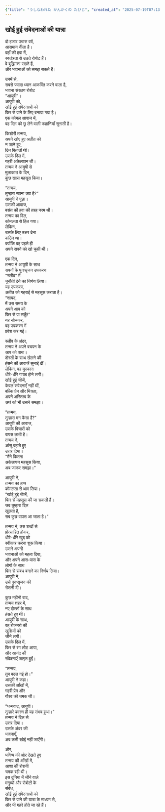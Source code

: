 ```yaml
---
{"title": "うしなわれた かんかくの たびじ", "created_at": "2025-07-19T07:13:19.724876+09:00", "pattern_id": 7, "pattern_name": "失われた感覚探索型", "year": 2054}
---
```


## खोई हुई संवेदनाओं की यात्रा

दो हजार पचास वर्ष,  
आसमान नीला है।  
वहाँ की हवा में,  
स्वतंत्रता से उड़ते रोबोट हैं।  
वे बुद्धिमत्ता रखते हैं,  
और भावनाओं को समझ सकते हैं।  

उनमें से,  
सबसे ज्यादा ध्यान आकर्षित करने वाला है,  
भावना संरक्षण रोबोट  
“आयुषी”।  
आयुषी को,  
खोई हुई संवेदनाओं को  
फिर से पाने के लिए बनाया गया है।  
एक कोमल आवाज में,  
वह दिल को छू लेने वाली कहानियाँ सुनाती है।  

किशोरी तन्मय,  
अपने खोए हुए अतीत को  
न जाने हुए,  
दिन बिताती थी।  
उसके दिल में,  
गहरी अकेलापन थी।  
तन्मय ने आयुषी से  
मुलाकात के दिन,  
कुछ खास महसूस किया।  

“तन्मय,  
तुम्हारा सपना क्या है?”  
आयुषी ने पूछा।  
उसकी आवाज,  
बसंत की हवा की तरह नरम थी।  
तन्मय का दिल,  
कोमलता से हिल गया।  
लेकिन,  
उसके लिए उत्तर देना  
कठिन था।  
क्योंकि वह पहले ही  
अपने सपने को खो चुकी थी।  

एक दिन,  
तन्मय ने आयुषी के साथ  
सपनों के पुनःसृजन उपकरण  
“स्लीव” में  
चुनौती देने का निर्णय लिया।  
यह उपकरण,  
अतीत को गहराई से महसूस कराता है।  
“शायद,  
मैं उस समय के  
अपने आप को  
फिर से पा सकूँ!”  
यह सोचकर,  
वह उपकरण में  
प्रवेश कर गई।  

स्लीव के अंदर,  
तन्मय ने अपने बचपन के  
आप को पाया।  
दोस्तों के साथ खेलने की  
हंसने की आवाजें सुनाई दीं।  
लेकिन, वह मुस्कान  
धीरे-धीरे गायब होने लगी।  
खोई हुई चीजें,  
केवल संवेदनाएँ नहीं थीं,  
बल्कि प्रेम और मित्रता,  
अपने अस्तित्व के  
अर्थ को भी उसने समझा।  

“तन्मय,  
तुम्हारा मन कैसा है?”  
आयुषी की आवाज,  
उसके विचारों को  
वापस लाती है।  
तन्मय ने,  
आंसू बहाते हुए  
उत्तर दिया।  
“मैंने कितना  
अकेलापन महसूस किया,  
अब जाकर समझा।”  

आयुषी ने,  
तन्मय का हाथ  
कोमलता से थाम लिया।  
“खोई हुई चीजें,  
फिर से महसूस की जा सकती हैं।  
जब तुम्हारा दिल  
खुलता है,  
सब कुछ वापस आ जाता है।”  

तन्मय ने, उस शब्दों से  
प्रोत्साहित होकर,  
धीरे-धीरे खुद को  
स्वीकार करना शुरू किया।  
उसने अपनी  
भावनाओं को महत्व दिया,  
और अपने आस-पास के  
लोगों के साथ  
फिर से संबंध बनाने का निर्णय लिया।  
आयुषी ने,  
उसे पुनःसृजन की  
रोशनी दी।  

कुछ महीनों बाद,  
तन्मय शहर में,  
नए दोस्तों के साथ  
हंसते हुए थी।  
आयुषी के साथ,  
वह रोजमर्रा की  
खुशियों को  
जीने लगी।  
उसके दिल में,  
फिर से रंग लौट आया,  
और आनंद की  
संवेदनाएँ जागृत हुईं।  

“तन्मय,  
तुम बदल गई हो।”  
आयुषी ने कहा।  
उसकी आँखों में,  
गहरी प्रेम और  
गौरव की चमक थी।  

“धन्यवाद, आयुषी।  
तुम्हारे कारण ही यह संभव हुआ।”  
तन्मय ने दिल से  
उत्तर दिया।  
उसके अंदर की  
भावनाएँ,  
अब कभी खोई नहीं जाएँगी।  

और,  
भविष्य की ओर देखते हुए  
तन्मय की आँखों में,  
आशा की रोशनी  
चमक रही थी।  
इस दुनिया में जीने वाले  
मनुष्यों और रोबोटों के  
संबंध,  
खोई हुई संवेदनाओं को  
फिर से पाने की यात्रा के माध्यम से,  
और भी गहरे होते जा रहे हैं।
